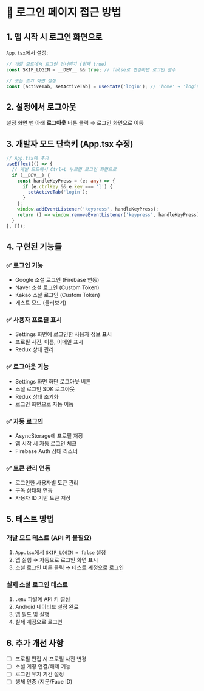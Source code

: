 # 🔑 로그인 페이지 접근 방법

## 1. 앱 시작 시 로그인 화면으로
`App.tsx`에서 설정:
```typescript
// 개발 모드에서 로그인 건너뛰기 (현재 true)
const SKIP_LOGIN = __DEV__ && true; // false로 변경하면 로그인 필수

// 또는 초기 화면 설정
const [activeTab, setActiveTab] = useState('login'); // 'home' → 'login'
```

## 2. 설정에서 로그아웃
설정 화면 맨 아래 **로그아웃** 버튼 클릭 → 로그인 화면으로 이동

## 3. 개발자 모드 단축키 (App.tsx 수정)
```typescript
// App.tsx에 추가
useEffect(() => {
  // 개발 모드에서 Ctrl+L 누르면 로그인 화면으로
  if (__DEV__) {
    const handleKeyPress = (e: any) => {
      if (e.ctrlKey && e.key === 'l') {
        setActiveTab('login');
      }
    };
    window.addEventListener('keypress', handleKeyPress);
    return () => window.removeEventListener('keypress', handleKeyPress);
  }
}, []);
```

## 4. 구현된 기능들

### ✅ 로그인 기능
- Google 소셜 로그인 (Firebase 연동)
- Naver 소셜 로그인 (Custom Token)
- Kakao 소셜 로그인 (Custom Token)
- 게스트 모드 (둘러보기)

### ✅ 사용자 프로필 표시
- Settings 화면에 로그인한 사용자 정보 표시
- 프로필 사진, 이름, 이메일 표시
- Redux 상태 관리

### ✅ 로그아웃 기능
- Settings 화면 하단 로그아웃 버튼
- 소셜 로그인 SDK 로그아웃
- Redux 상태 초기화
- 로그인 화면으로 자동 이동

### ✅ 자동 로그인
- AsyncStorage에 프로필 저장
- 앱 시작 시 자동 로그인 체크
- Firebase Auth 상태 리스너

### ✅ 토큰 관리 연동
- 로그인한 사용자별 토큰 관리
- 구독 상태와 연동
- 사용자 ID 기반 토큰 저장

## 5. 테스트 방법

### 개발 모드 테스트 (API 키 불필요)
1. `App.tsx`에서 `SKIP_LOGIN = false` 설정
2. 앱 실행 → 자동으로 로그인 화면 표시
3. 소셜 로그인 버튼 클릭 → 테스트 계정으로 로그인

### 실제 소셜 로그인 테스트
1. `.env` 파일에 API 키 설정
2. Android 네이티브 설정 완료
3. 앱 빌드 및 실행
4. 실제 계정으로 로그인

## 6. 추가 개선 사항
- [ ] 프로필 편집 시 프로필 사진 변경
- [ ] 소셜 계정 연결/해제 기능
- [ ] 로그인 유지 기간 설정
- [ ] 생체 인증 (지문/Face ID)
